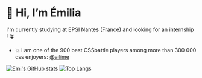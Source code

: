 # 👋 Hi, I’m Émilia

I'm currently studying at EPSI Nantes (France) and looking for an internship ! 🪴

- 💥 I am one of the 900 best CSSbattle players among more than 300 000 css enjoyers: [@ailime](https://cssbattle.dev/player/ailime)

[![Emi's GitHub stats](https://github-readme-stats.vercel.app/api?username=BahAilime&hide=issues,contribs)](https://github.com/anuraghazra/github-readme-stats)
[![Top Langs](https://github-readme-stats.vercel.app/api/top-langs/?username=BahAilime&layout=compact)](https://github.com/anuraghazra/github-readme-stats)
